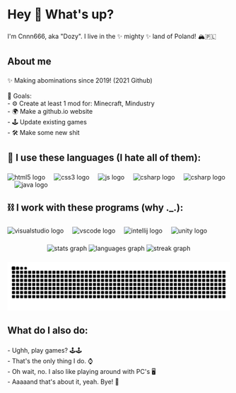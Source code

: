 <h1 align="left">Hey 👋 What's up?</h1>

###

<p align="left">I'm Cnnn666, aka "Dozy". I live in the ✨ mighty ✨ land of Poland! 🏔🇵🇱</p>

###

<h2 align="left">About me</h2>

###

<p align="left">✨ Making abominations since 2019! (2021 Github)<br><br>🎯 Goals:<br>- ⚙️ Create at least 1 mod for: Minecraft, Mindustry<br>- 🌍 Make a github.io website<br>- 🕹 Update existing games<br>- 🛠 Make some new shit</p>

###

<h2 align="left">💉 I use these languages (I hate all of them):</h2>

###

<div align="left">
  <img src="https://cdn.jsdelivr.net/gh/devicons/devicon/icons/html5/html5-original.svg" height="40" alt="html5 logo"  />
  <img width="12" />
  <img src="https://cdn.jsdelivr.net/gh/devicons/devicon/icons/css3/css3-original.svg" height="40" alt="css3 logo"  />
  <img width="12" />
  <img src="https://cdn.jsdelivr.net/gh/devicons/devicon/icons/javascript/javascript-original.svg" height="40" alt="js logo"  />
  <img width="12" />
  <img src="https://cdn.jsdelivr.net/gh/devicons/devicon/icons/php/php-original.svg" height="40" alt="csharp logo"  />
  <img width="12" />
  <img src="https://cdn.jsdelivr.net/gh/devicons/devicon/icons/csharp/csharp-original.svg" height="40" alt="csharp logo"  />
  <img width="12" />
  <img src="https://cdn.jsdelivr.net/gh/devicons/devicon/icons/java/java-original.svg" height="40" alt="java logo"  />
</div>

###

<h2 align="left">⛓ I work with these programs (why ._.):</h2>

###

<div align="left">
  <img src="https://cdn.jsdelivr.net/gh/devicons/devicon/icons/visualstudio/visualstudio-plain.svg" height="40" alt="visualstudio logo"  />
  <img width="12" />
  <img src="https://cdn.jsdelivr.net/gh/devicons/devicon/icons/vscode/vscode-original.svg" height="40" alt="vscode logo"  />
  <img width="12" />
  <img src="https://cdn.jsdelivr.net/gh/devicons/devicon/icons/intellij/intellij-original.svg" height="40" alt="intellij logo"  />
  <img width="12" />
  <img src="https://cdn.jsdelivr.net/gh/devicons/devicon/icons/unity/unity-original.svg" height="40" alt="unity logo"  />
</div>

###

<div align="center">
  <img src="https://github-readme-stats.vercel.app/api?username=Cnnn666v2&hide_title=false&hide_rank=false&show_icons=true&include_all_commits=true&count_private=true&disable_animations=false&theme=dracula&locale=en&hide_border=false&order=1" height="150" alt="stats graph"  />
  <img src="https://github-readme-stats.vercel.app/api/top-langs?username=Cnnn666v2&locale=en&hide_title=false&layout=compact&card_width=320&langs_count=5&theme=dracula&hide_border=false&order=2" height="150" alt="languages graph"  />
  <img src="https://streak-stats.demolab.com?user=Cnnn666v2&locale=en&mode=daily&theme=dracula&hide_border=false&border_radius=5&order=3" height="150" alt="streak graph"  />
</div>

###

<img src="https://raw.githubusercontent.com/Cnnn666v2/Cnnn666v2/output/snake.svg" alt="Snake animation" />

###

<h2 align="left">What do I also do:</h2>

###

<p align="left">- Ughh, play games? 🕹🕹<br>- That's the only thing I do. ⌚️<br>- Oh wait, no. I also like playing around with PC's 🖥<br>- Aaaaand that's about it, yeah. Bye! 👋</p>

###
